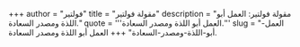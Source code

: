 +++
author = "فولتير"
title = "مقولة فولتير"
description = "مقولة فولتير: العمل أبو اللذة ومصدر السعادة."
quote = '''العمل أبو اللذة ومصدر السعادة.'''
slug = "العمل-أبو-اللذة-ومصدر-السعادة"
+++
العمل أبو اللذة ومصدر السعادة.
